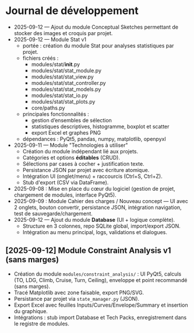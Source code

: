 # Journal de développement

- 2025-09-12 — Ajout du module Conceptual Sketches permettant de stocker des images et croquis par projet.
- 2025-09-12 — Module Stat v1
  - portée : création du module Stat pour analyses statistiques par projet.
  - fichiers créés :
    - modules/stat/__init__.py
    - modules/stat/stat_module.py
    - modules/stat/stat_view.py
    - modules/stat/stat_controller.py
    - modules/stat/stat_models.py
    - modules/stat/stat_io.py
    - modules/stat/stat_plots.py
    - core/paths.py
  - principales fonctionnalités :
    - gestion d’ensembles de sélection
    - statistiques descriptives, histogramme, boxplot et scatter
    - export Excel et graphes PNG
  - dépendances : PyQt5, pandas, numpy, matplotlib, openpyxl
- 2025-09-11 — Module "Technologies à utiliser"
  - Création du module indépendant lié aux projets.
  - Catégories et options **éditables** (CRUD).
  - Sélections par cases à cocher + justification texte.
  - Persistance JSON par projet avec écriture atomique.
  - Intégration UI (onglet/menu) + raccourcis (Ctrl+S, Ctrl+Z).
  - Stub d'export (CSV via DataFrame).
- 2025-09-08 : Mise en place du cœur du logiciel (gestion de projet, chargement de modules, interface PyQt5).
- 2025-09-09 : Module Cahier des charges / Nouveau concept — UI avec 2 onglets, bouton convertir, persistance JSON, intégration
navigation, test de sauvegarde/chargement.
- 2025-09-12 — Ajout du module **Database** (UI + logique complète).
  - Structure en 3 colonnes, repo SQLite global, import/export JSON.
  - Intégration au menu principal, logs, validations et dialogues.
## [2025-09-12] Module Constraint Analysis v1 (sans marges)
- Création du module `modules/constraint_analysis/` : UI PyQt5, calculs (TO, LDG, Climb, Cruise, Turn, Ceiling), enveloppe et point recommandé (sans marges).
- Tracé Matplotlib avec zone faisable, export PNG/SVG.
- Persistance par projet via `state_manager.py` (JSON).
- Export Excel avec feuilles Inputs/Curves/Envelope/Summary et insertion du graphique.
- Intégrations : stub import Database et Tech Packs, enregistrement dans le registre de modules.
